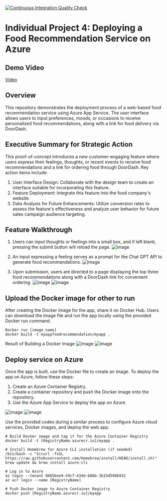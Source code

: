 [![Continuous Integration Quality Check](https://github.com/nogibjj/Individual_PJT_4/actions/workflows/cicd.yml/badge.svg)](https://github.com/nogibjj/Individual_PJT_4/actions/workflows/cicd.yml)

# Individual Project 4: Deploying a Food Recommendation Service on Azure

## Demo Video 
[Video](https://youtu.be/KiXSJ12R1SQ)

## Overview
This repository demonstrates the deployment process of a web-based food recommendation service using Azure App Service. The user interface allows users to input preferences, moods, or occasions to receive personalized food recommendations, along with a link for food delivery via DoorDash.


## Executive Summary for Strategic Action
This proof-of-concept introduces a new customer-engaging feature where users express their feelings, thoughts, or recent events to receive food recommendations and a link for ordering food through DoorDash. Key action items include:

1. User Interface Design: Collaborate with the design team to create an interface suitable for incorporating this feature.
2. Feature Deployment: Integrate this feature into the food company's website.
3. Data Analysis for Future Enhancements: Utilize conversion rates to assess the feature's effectiveness and analyze user behavior for future sales campaign audience targeting.

## Feature Walkthrough 
1. Users can input thoughts or feelings into a small box, and if left blank, pressing the submit button will reload the page.
![image](https://github.com/nogibjj/Individual_PJT_4/assets/141780408/41ff9002-b567-4982-9993-c2a1329a27c1)

2. An input expressing a feeling serves as a prompt for the Chat GPT API to generate food recommendations.
![image](https://github.com/nogibjj/Individual_PJT_4/assets/141780408/14745091-b722-489d-ac27-a13ac4a177a4)

3. Upon submission, users are directed to a page displaying the top three food recommendations along with a DoorDash link for convenient ordering.
![image](https://github.com/nogibjj/Individual_PJT_4/assets/141780408/26c93eed-6278-4413-bd8e-641bc0ace0ac)
![image](https://github.com/nogibjj/Individual_PJT_4/assets/141780408/ee436922-b496-4298-b39d-84b42ad4ef1c)


## Upload the Docker image for other to run

After creating the Docker image for the app, share it on Docker Hub. Users can download the image file and run the app locally using the provided Docker run command.

```
Docker run [image_name]
docker build -t myappfoodrecommendation/myapp .
```
Result of Building a Docker Image
![image](https://github.com/nogibjj/Individual_PJT_4/assets/141780408/8db5f8cd-f743-4cfb-8117-30fdefae6a6b)
![image](https://github.com/nogibjj/Individual_PJT_4/assets/141780408/29cd1f4a-5a84-423a-a0b0-ae94e396e4fb)


## Deploy service on Azure

Once the app is built, use the Docker file to create an image. To deploy the app on Azure, follow these steps:

1. Create an Azure Container Registry.
2. Create a container repository and push the Docker image onto the repository.
3. Use the Azure App Service to deploy the app on Azure.

![image](https://github.com/nogibjj/Individual_PJT_4/assets/141780408/35d0f122-d607-463f-aea2-f169e125b959)
![image](https://github.com/nogibjj/Individual_PJT_4/assets/141780408/17803cc2-4dea-4ac8-9fa1-4f56de655f16)


Use the provided codes during a similar process to configure Azure cloud services, Docker images, and deploy the web app.

```
# Build Docker image and tag it for the Azure Container Registry
docker build -t [RegistryName.azurecr.io]/myapp .

# Install Homebrew for Azure CLI installation (if needed)
/bin/bash -c "$(curl -fsSL https://raw.githubusercontent.com/Homebrew/install/HEAD/install.sh)"
brew update && brew install azure-cli

# Log in to Azure
az login --tenant 9665bee9-59c7-43dd-b86b-1b15d598b932
az acr login --name [RegistryName]

# Push Docker image to Azure Container Registry
docker push [RegistryName.azurecr.io]/myapp

```
